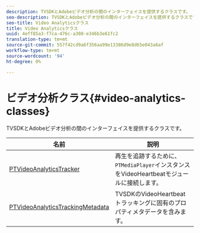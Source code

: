 ```yaml
---
description: TVSDKとAdobeビデオ分析の間のインターフェイスを提供するクラスです。
seo-description: TVSDKとAdobeビデオ分析の間のインターフェイスを提供するクラスです。
seo-title: Video Analyticsクラス
title: Video Analyticsクラス
uuid: 4eff85a3-f7ca-476c-a308-e346b3e61fc2
translation-type: tm+mt
source-git-commit: 557f42cd9a6f356aa99e13386d9e8d65e043a6af
workflow-type: tm+mt
source-wordcount: '94'
ht-degree: 0%

---
```



# ビデオ分析クラス{#video-analytics-classes}

TVSDKとAdobeビデオ分析の間のインターフェイスを提供するクラスです。

| **名前** | **説明** |
|---|---|
| [PTVideoAnalyticsTracker](https://help.adobe.com/en_US/primetime/api/psdk/vhl_tvsdk_ios/Classes/PTVideoAnalyticsTracker.html) | 再生を追跡するために、`PTMediaPlayer`インスタンスをVideoHeartbeatモジュールに接続します。 |
| [PTVideoAnalyticsTrackingMetadata](https://help.adobe.com/en_US/primetime/api/psdk/vhl_tvsdk_ios/Classes/PTVideoAnalyticsTrackingMetadata.html) | TVSDKのVideoHeartbeatトラッキングに固有のプロパティメタデータを含みます。 |